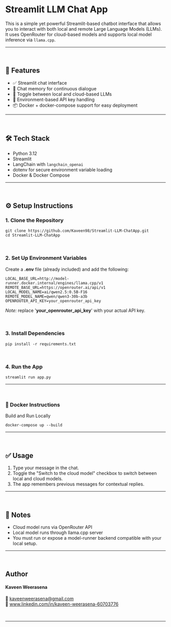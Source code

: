 # Streamlit LLM Chat App

This is a simple yet powerful Streamlit-based chatbot interface that allows you to interact with both local and remote Large Language Models (LLMs). 
It uses OpenRouter for cloud-based models and supports local model inference via `llama.cpp`.

---

<br>

## 🚀 Features

- ✅ Streamlit chat interface
- 🔄 Chat memory for continuous dialogue
- 🔌 Toggle between local and cloud-based LLMs
- 🔐 Environment-based API key handling
- 📦 Docker + docker-compose support for easy deployment

---

<br>

## 🛠️ Tech Stack

- Python 3.12
- Streamlit
- LangChain with `langchain_openai`
- dotenv for secure environment variable loading
- Docker & Docker Compose

---

<br>

## ⚙️ Setup Instructions

### 1. Clone the Repository

```
git clone https://github.com/Kaveen98/Streamlit-LLM-ChatApp.git
cd Streamlit-LLM-ChatApp
```

<br>

### 2. Set Up Environment Variables

Create a **.env** file (already included) and add the following:
```
LOCAL_BASE_URL=http://model-runner.docker.internal/engines/llama.cpp/v1
REMOTE_BASE_URL=https://openrouter.ai/api/v1
LOCAL_MODEL_NAME=ai/qwen2.5:0.5B-F16
REMOTE_MODEL_NAME=qwen/qwen3-30b-a3b
OPENROUTER_API_KEY=your_openrouter_api_key
```
*Note:* replace '**your_openrouter_api_key**' with your actual API key.  

<br>

### 3. Install Dependencies

```
pip install -r requirements.txt
```

<br>

### 4. Run the App

```
streamlit run app.py
```

---

<br>

### 🐳 Docker Instructions

Build and Run Locally
```
docker-compose up --build
```

---

<br>

## ✅ Usage

1. Type your message in the chat.
2. Toggle the "Switch to the cloud model" checkbox to switch between local and cloud models.
3. The app remembers previous messages for contextual replies.

---

<br>

## 📌 Notes

- Cloud model runs via OpenRouter API
- Local model runs through llama.cpp server
- You must run or expose a model-runner backend compatible with your local setup.

---

<br>

## Author
#### Kaveen Weerasena
📧 kaveenweerasena@gmail.com  
🔗 www.linkedin.com/in/kaveen-weerasena-60703776

<br>

---
